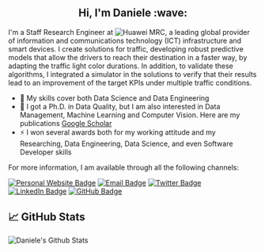 <!--
**forons/forons** is a ✨ _special_ ✨ repository because its `README.md` (this file) appears on your GitHub profile.

Here are some ideas to get you started:

- 🔭 I’m currently working on ...
- 🌱 I’m currently learning ...
- 👯 I’m looking to collaborate on ...
- 🤔 I’m looking for help with ...
- 💬 Ask me about ...
- 📫 How to reach me: ...
- 😄 Pronouns: ...
- ⚡ Fun fact: ...
-->

<h2 align="center">Hi, I'm Daniele :wave:</h2>

I'm a Staff Research Engineer at ![Huawei MRC](https://www.huawei.com/), a leading global provider of information and communications technology (ICT) infrastructure and smart devices. I create solutions for traffic, developing robust predictive models that allow the drivers to reach their destination in a faster way, by adapting the traffic light color durations. In addition, to validate these algorithms, I integrated a simulator in the solutions to verify that their results lead to an improvement of the target KPIs under multiple traffic conditions.

- 🔭 My skills cover both Data Science and Data Engineering
- 🌱 I got a Ph.D. in Data Quality, but I am also interested in Data Management, Machine Learning and Computer Vision. Here are my publications [Google Scholar](https://scholar.google.com/citations?user=5bzegdkAAAAJ)
- ⚡ I won several awards both for my working attitude and my Researching, Data Engineering, Data Science, and even Software Developer skills

For more information, I am available through all the following channels:

[![Personal Website Badge](https://img.shields.io/badge/forons.github.io-019FD9?style=flat&logo=web&logoColor=white)](https://forons.github.io/)
[![Email Badge](https://img.shields.io/badge/-Gmail-D14836?style=flat&logo=gmail&logoColor=white)](mailto:daniele.foroni@gmail.com)
[![Twitter Badge](https://img.shields.io/badge/Twitter-1DA1F2?style=flat&logo=twitter&logoColor=white)](https://twitter.com/forons)
[![LinkedIn Badge](https://img.shields.io/badge/LinkedIn-0077B5?style=flat&logo=linkedin&logoColor=white)](https://www.linkedin.com/in/danieleforoni)
[![GitHub Badge](https://img.shields.io/badge/GitHub-100000?style=flat&logo=github&logoColor=white)](https://github.com/forons)

## :chart_with_upwards_trend: GitHub Stats
![Daniele's Github Stats](https://github-readme-stats.vercel.app/api?username=forons&show_icons=true&theme=vue-dark)
<!-- ![profile_views](https://gpvc.arturio.dev/forons)
![followers](https://img.shields.io/github/followers/forons?label=Followers) -->





